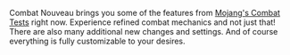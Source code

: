 Combat Nouveau brings you some of the features from [Mojang's Combat Tests](https://minecraft.fandom.com/wiki/Java_Edition_Combat_Tests) right now. Experience refined combat mechanics and not just that! There are also many additional new changes and settings. And of course everything is fully customizable to your desires.
